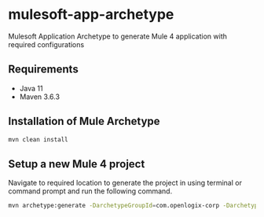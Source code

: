 # mulesoft-app-archetype

Mulesoft Application Archetype to generate Mule 4 application with required configurations

## Requirements

- Java 11
- Maven 3.6.3

## Installation of Mule Archetype

```bash
mvn clean install
```

## Setup a new Mule 4 project

Navigate to required location to generate the project in using terminal or command prompt and run the following command.

```bash
mvn archetype:generate -DarchetypeGroupId=com.openlogix-corp -DarchetypeArtifactId=mulesoft-app-template-archetype -DarchetypeVersion=1.0.1
```
